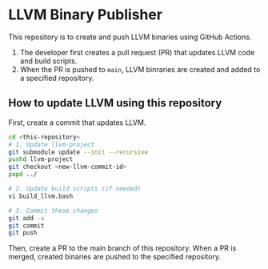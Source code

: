 # LLVM Binary Publisher

This repository is to create and push LLVM binaries using GitHub Actions.
1. The developer first creates a pull request (PR) that updates LLVM code and build scripts.
2. When the PR is pushed to `main`, LLVM binraries are created and added to a specified repository.

## How to update LLVM using this repository

First, create a commit that updates LLVM.

```sh
cd <this-repository>
# 1. Update llvm-project
git submodule update --init --recursive
pushd llvm-project
git checkout <new-llvm-commit-id>
popd ../

# 2. Update build scripts (if needed)
vi build_llvm.bash

# 3. Commit these changes
git add -u
git commit
git push
```

Then, create a PR to the main branch of this repository. When a PR is merged, created binaries are pushed to the specified repository.

